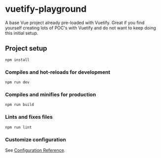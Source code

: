# vuetify-playground
A base Vue project already pre-loaded with Vuetify. Great if you find yourself creating lots of POC's with Vuetify and do not want to keep doing this initial setup.

## Project setup
```
npm install
```

### Compiles and hot-reloads for development
```
npm run dev
```

### Compiles and minifies for production
```
npm run build
```

### Lints and fixes files
```
npm run lint
```

### Customize configuration
See [Configuration Reference](https://cli.vuejs.org/config/).
